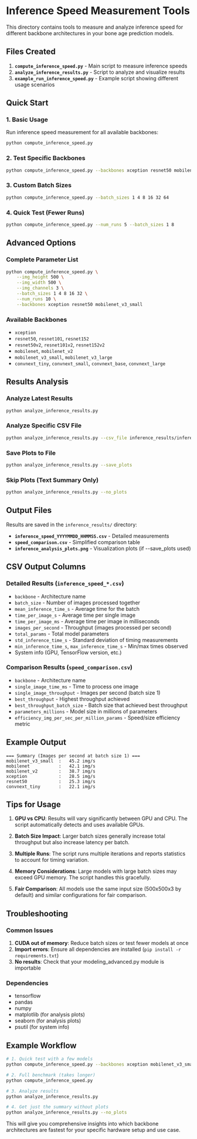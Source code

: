 # Inference Speed Measurement Tools

This directory contains tools to measure and analyze inference speed for different backbone architectures in your bone age prediction models.

## Files Created

1. **`compute_inference_speed.py`** - Main script to measure inference speeds
2. **`analyze_inference_results.py`** - Script to analyze and visualize results
3. **`example_run_inference_speed.py`** - Example script showing different usage scenarios

## Quick Start

### 1. Basic Usage
Run inference speed measurement for all available backbones:
```bash
python compute_inference_speed.py
```

### 2. Test Specific Backbones
```bash
python compute_inference_speed.py --backbones xception resnet50 mobilenet_v3_small
```

### 3. Custom Batch Sizes
```bash
python compute_inference_speed.py --batch_sizes 1 4 8 16 32 64
```

### 4. Quick Test (Fewer Runs)
```bash
python compute_inference_speed.py --num_runs 5 --batch_sizes 1 8
```

## Advanced Options

### Complete Parameter List
```bash
python compute_inference_speed.py \
    --img_height 500 \
    --img_width 500 \
    --img_channels 3 \
    --batch_sizes 1 4 8 16 32 \
    --num_runs 10 \
    --backbones xception resnet50 mobilenet_v3_small
```

### Available Backbones
- `xception`
- `resnet50`, `resnet101`, `resnet152`
- `resnet50v2`, `resnet101v2`, `resnet152v2`
- `mobilenet`, `mobilenet_v2`
- `mobilenet_v3_small`, `mobilenet_v3_large`
- `convnext_tiny`, `convnext_small`, `convnext_base`, `convnext_large`

## Results Analysis

### Analyze Latest Results
```bash
python analyze_inference_results.py
```

### Analyze Specific CSV File
```bash
python analyze_inference_results.py --csv_file inference_results/inference_speed_20240108_143022.csv
```

### Save Plots to File
```bash
python analyze_inference_results.py --save_plots
```

### Skip Plots (Text Summary Only)
```bash
python analyze_inference_results.py --no_plots
```

## Output Files

Results are saved in the `inference_results/` directory:

- **`inference_speed_YYYYMMDD_HHMMSS.csv`** - Detailed measurements
- **`speed_comparison.csv`** - Simplified comparison table
- **`inference_analysis_plots.png`** - Visualization plots (if --save_plots used)

## CSV Output Columns

### Detailed Results (`inference_speed_*.csv`)
- `backbone` - Architecture name
- `batch_size` - Number of images processed together
- `mean_inference_time_s` - Average time for the batch
- `time_per_image_s` - Average time per single image
- `time_per_image_ms` - Average time per image in milliseconds
- `images_per_second` - Throughput (images processed per second)
- `total_params` - Total model parameters
- `std_inference_time_s` - Standard deviation of timing measurements
- `min_inference_time_s`, `max_inference_time_s` - Min/max times observed
- System info (GPU, TensorFlow version, etc.)

### Comparison Results (`speed_comparison.csv`)
- `backbone` - Architecture name
- `single_image_time_ms` - Time to process one image
- `single_image_throughput` - Images per second (batch size 1)
- `best_throughput` - Highest throughput achieved
- `best_throughput_batch_size` - Batch size that achieved best throughput
- `parameters_millions` - Model size in millions of parameters
- `efficiency_img_per_sec_per_million_params` - Speed/size efficiency metric

## Example Output

```
=== Summary (Images per second at batch size 1) ===
mobilenet_v3_small  :   45.2 img/s
mobilenet           :   42.1 img/s
mobilenet_v2        :   38.7 img/s
xception            :   28.5 img/s
resnet50            :   25.3 img/s
convnext_tiny       :   22.1 img/s
```

## Tips for Usage

1. **GPU vs CPU**: Results will vary significantly between GPU and CPU. The script automatically detects and uses available GPUs.

2. **Batch Size Impact**: Larger batch sizes generally increase total throughput but also increase latency per batch.

3. **Multiple Runs**: The script runs multiple iterations and reports statistics to account for timing variation.

4. **Memory Considerations**: Large models with large batch sizes may exceed GPU memory. The script handles this gracefully.

5. **Fair Comparison**: All models use the same input size (500x500x3 by default) and similar configurations for fair comparison.

## Troubleshooting

### Common Issues

1. **CUDA out of memory**: Reduce batch sizes or test fewer models at once
2. **Import errors**: Ensure all dependencies are installed (`pip install -r requirements.txt`)
3. **No results**: Check that your modeling_advanced.py module is importable

### Dependencies
- tensorflow
- pandas
- numpy
- matplotlib (for analysis plots)
- seaborn (for analysis plots)
- psutil (for system info)

## Example Workflow

```bash
# 1. Quick test with a few models
python compute_inference_speed.py --backbones xception mobilenet_v3_small --num_runs 5

# 2. Full benchmark (takes longer)
python compute_inference_speed.py

# 3. Analyze results
python analyze_inference_results.py

# 4. Get just the summary without plots
python analyze_inference_results.py --no_plots
```

This will give you comprehensive insights into which backbone architectures are fastest for your specific hardware setup and use case. 